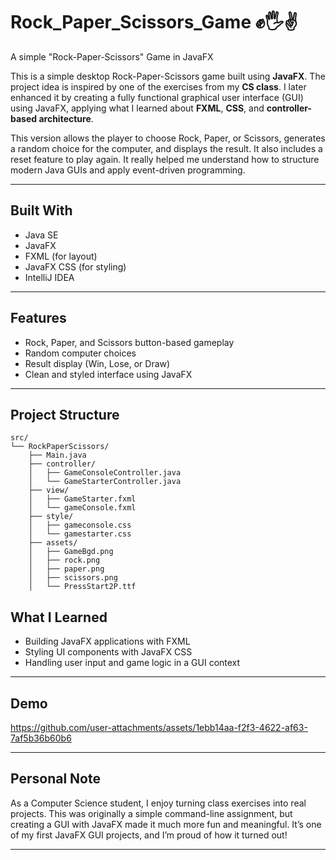 # Rock_Paper_Scissors_Game ✊🖐️✌️  
A simple "Rock-Paper-Scissors" Game in JavaFX

This is a simple desktop Rock-Paper-Scissors game built using **JavaFX**. The project idea is inspired by one of the exercises from my **CS class**. I later enhanced it by creating a fully functional graphical user interface (GUI) using JavaFX, applying what I learned about **FXML**, **CSS**, and **controller-based architecture**.

This version allows the player to choose Rock, Paper, or Scissors, generates a random choice for the computer, and displays the result. It also includes a reset feature to play again. It really helped me understand how to structure modern Java GUIs and apply event-driven programming.

---

## Built With

- Java SE  
- JavaFX  
- FXML (for layout)  
- JavaFX CSS (for styling)  
- IntelliJ IDEA  

---

## Features

- Rock, Paper, and Scissors button-based gameplay  
- Random computer choices  
- Result display (Win, Lose, or Draw)  
- Clean and styled interface using JavaFX  

---
## Project Structure

```
src/
└── RockPaperScissors/
    ├── Main.java
    ├── controller/
    │   ├── GameConsoleController.java
    │   └── GameStarterController.java
    ├── view/
    │   ├── GameStarter.fxml
    │   └── gameConsole.fxml
    ├── style/
    │   ├── gameconsole.css
    │   └── gamestarter.css
    ├── assets/
    │   ├── GameBgd.png
    │   ├── rock.png
    │   ├── paper.png
    │   ├── scissors.png
    │   └── PressStart2P.ttf
```

## What I Learned

- Building JavaFX applications with FXML  
- Styling UI components with JavaFX CSS  
- Handling user input and game logic in a GUI context  


---

## Demo

https://github.com/user-attachments/assets/1ebb14aa-f2f3-4622-af63-7af5b36b60b6

---

## Personal Note

As a Computer Science student, I enjoy turning class exercises into real projects. This was originally a simple command-line assignment, but creating a GUI with JavaFX made it much more fun and meaningful. It’s one of my first JavaFX GUI projects, and I’m proud of how it turned out!

---
